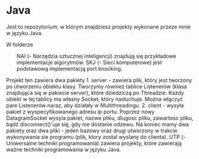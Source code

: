 # Java
Jest to repozytorium, w którym znajdziesz projekty wykonane przeze mnie w języku Java.

W folderze 
<p style="margin-left:2em">
NAI (- Narzędzia sztucznej inteligencji) znajdują się przykładowe implementacje algorytmów.
SKJ (- Sieci komputerowe) jest podstawową implementacją port knocking.
</p>
                            Projekt ten zawiera dwa pakiety
                            1. server - zawiera plik, który jest tworzony po utworzeniu obiektu
                            klasy. Tworzymy również tablice Listenerów (klasa znajdująca się
                            w pakiecie server), które dziedziczą po Threadzie. Każdy obiekt w
                            tej tablicy ma własny Socket, który nasłuchuje. Można włączyć pare
                            Listenerów naraz, aby działały w Multithreadingu.
                            2. client - wysyła pakiet z wyspecyfikowanego adresu ip portu.
                            Poprzez nowy DatagramSocket wysyla pakiet, nazwe pliku, dlugosc pliku,
                            zawartosc pliku, bądź disconnect()'uje się, gdy nie dostanie odzewu.
                            Na koniec mamy dwa pakiety oraz dwa pliki - jeden bazowy oraz drugi
                            utworzony w trakcie wykonywania sie programu (plik, ktory zostal
                            wyslany do clienta).
  UTP (- Uniwersalne techniki programowania) zawiera projekty, które zawierają ważne techniki programowania w języku Java.

